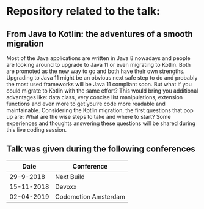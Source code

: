 # Repository related to the talk:

## From Java to Kotlin: the adventures of a smooth migration

Most of the Java applications are written in Java 8 nowadays and people are looking around to upgrade to Java 11 or even migrating to Kotlin.  Both are promoted as the new way to go and both have their own strengths.
Upgrading to Java 11 might be an obvious next safe step to do and probably the most used frameworks will be Java 11 compliant soon. 
But what if you could migrate to Kotlin with the same effort? 
This would bring you additional advantages like: data class, very concise list manipulations, extension functions and even more to get you’re code more readable and maintainable.
Considering the Kotlin migration, the first questions that pop up are: What are the wise steps to take and where to start? 
Some experiences and thoughts answering these questions will be shared during this live coding session.

## Talk was given during the following conferences
| Date| Conference|
|---|--------|
|29-9-2018| Next Build|
|15-11-2018|Devoxx|
|02-04-2019|Codemotion Amsterdam|
